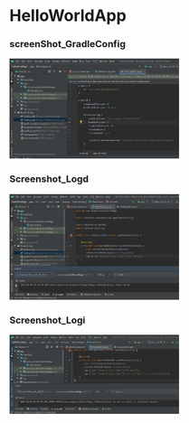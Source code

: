 # HelloWorldApp

### screenShot_GradleConfig

<img src="screenShot_GradleConfig.PNG" width=300>


### Screenshot_Logd

<img src="Screenshot_Logd.PNG" width=300>


### Screenshot_Logi

<img src="Screenshot_Logi.PNG" width=300>
